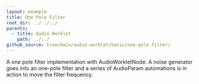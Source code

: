 ```yaml
---
layout: example
title: One Pole Filter
root_dir: ../../../
parents:
  - title: Audio Worklet
    path: ../../
github_source: tree/main/audio-worklet/basic/one-pole-filter/
---
```


A one pole filter implementation with AudioWorkletNode. A noise generator goes
into an one-pole filter and a series of AudioParam automations is in action to
move the filter frequency.

<div id="demo-runner"></div>
<script src="app.js" type="module"></script>
